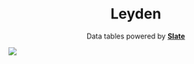 <h1 align="center">
    Leyden
</h1>

<p align="center">
    Data tables powered by <a href="https://github.com/ianstormtaylor/slate"><strong>Slate</strong></a>
</p>

![](https://github.com/1build/leyden/workflows/Lint/badge.svg)
